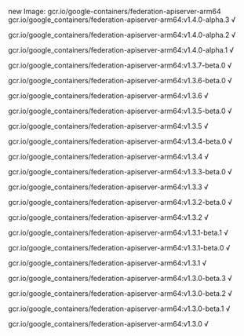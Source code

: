 new Image: gcr.io/google-containers/federation-apiserver-arm64
gcr.io/google_containers/federation-apiserver-arm64:v1.4.0-alpha.3 √

gcr.io/google_containers/federation-apiserver-arm64:v1.4.0-alpha.2 √

gcr.io/google_containers/federation-apiserver-arm64:v1.4.0-alpha.1 √

gcr.io/google_containers/federation-apiserver-arm64:v1.3.7-beta.0 √

gcr.io/google_containers/federation-apiserver-arm64:v1.3.6-beta.0 √

gcr.io/google_containers/federation-apiserver-arm64:v1.3.6 √

gcr.io/google_containers/federation-apiserver-arm64:v1.3.5-beta.0 √

gcr.io/google_containers/federation-apiserver-arm64:v1.3.5 √

gcr.io/google_containers/federation-apiserver-arm64:v1.3.4-beta.0 √

gcr.io/google_containers/federation-apiserver-arm64:v1.3.4 √

gcr.io/google_containers/federation-apiserver-arm64:v1.3.3-beta.0 √

gcr.io/google_containers/federation-apiserver-arm64:v1.3.3 √

gcr.io/google_containers/federation-apiserver-arm64:v1.3.2-beta.0 √

gcr.io/google_containers/federation-apiserver-arm64:v1.3.2 √

gcr.io/google_containers/federation-apiserver-arm64:v1.3.1-beta.1 √

gcr.io/google_containers/federation-apiserver-arm64:v1.3.1-beta.0 √

gcr.io/google_containers/federation-apiserver-arm64:v1.3.1 √

gcr.io/google_containers/federation-apiserver-arm64:v1.3.0-beta.3 √

gcr.io/google_containers/federation-apiserver-arm64:v1.3.0-beta.2 √

gcr.io/google_containers/federation-apiserver-arm64:v1.3.0-beta.1 √

gcr.io/google_containers/federation-apiserver-arm64:v1.3.0 √

